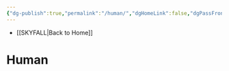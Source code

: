 ```yaml
---
{"dg-publish":true,"permalink":"/human/","dgHomeLink":false,"dgPassFrontmatter":false}
---
```


- [[SKYFALL|Back to Home]]

# Human
